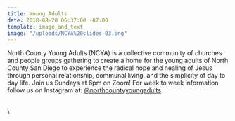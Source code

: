 ```yaml
---
title: Young Adults
date: 2018-08-20 06:37:00 -07:00
template: image_and_text
image: "/uploads/NCYA%20slides-03.png"
---
```


North County Young Adults (NCYA) is a collective community of churches and people groups gathering to create a home for the young adults of North County San Diego to experience the radical hope and healing of Jesus through personal relationship, communal living, and the simplicity of day to day life. Join us Sundays at 6pm on Zoom! For week to week information follow us on Instagram at: [@northcountyyoungadults](https://www.instagram.com/northcountyyoungadults/)

\
\
